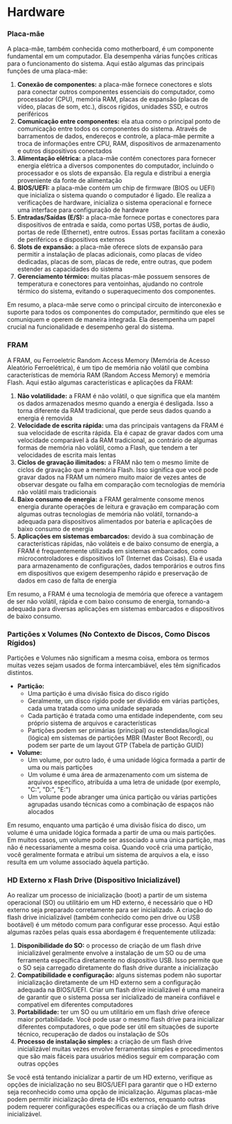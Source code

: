 # <a name = "hardware"></a> Hardware

### Placa-mãe

A placa-mãe, também conhecida como motherboard, é um componente fundamental em um computador. Ela desempenha várias funções críticas para o funcionamento do sistema. Aqui estão algumas das principais funções de uma placa-mãe:

1. **Conexão de componentes:** a placa-mãe fornece conectores e slots para conectar outros componentes essenciais do computador, como processador (CPU), memória RAM, placas de expansão (placas de vídeo, placas de som, etc.), discos rígidos, unidades SSD, e outros periféricos
2. **Comunicação entre componentes:** ela atua como o principal ponto de comunicação entre todos os componentes do sistema. Através de barramentos de dados, endereços e controle, a placa-mãe permite a troca de informações entre CPU, RAM, dispositivos de armazenamento e outros dispositivos conectados
3. **Alimentação elétrica:** a placa-mãe contém conectores para fornecer energia elétrica a diversos componentes do computador, incluindo o processador e os slots de expansão. Ela regula e distribui a energia proveniente da fonte de alimentação
4. **BIOS/UEFI:** a placa-mãe contém um chip de firmware (BIOS ou UEFI) que inicializa o sistema quando o computador é ligado. Ele realiza a verificações de hardware, inicializa o sistema operacional e fornece uma interface para configuração de hardware
5. **Entradas/Saídas (E/S):** a placa-mãe fornece portas e conectores para dispositivos de entrada e saída, como portas USB, portas de áudio, portas de rede (Ethernet), entre outros. Essas portas facilitam a conexão de periféricos e dispositivos externos
6. **Slots de expansão:** a placa-mãe oferece slots de expansão para permitir a instalação de placas adicionais, como placas de vídeo dedicadas, placas de som, placas de rede, entre outras, que podem estender as capacidades do sistema
7. **Gerenciamento térmico:** muitas placas-mãe possuem sensores de temperatura e conectores para ventoinhas, ajudando no controle térmico do sistema, evitando o superaquecimento dos componentes.

Em resumo, a placa-mãe serve como o principal circuito de interconexão e suporte para todos os componentes do computador, permitindo que eles se comuniquem e operem de maneira integrada. Ela desempenha um papel crucial na funcionalidade e desempenho geral do sistema.

### FRAM

A FRAM, ou Ferroeletric Random Access Memory (Memória de Acesso Aleatório Ferroelétrica), é um tipo de memória não volátil que combina características de memória RAM (Random Access Memory) e memória Flash. Aqui estão algumas características e aplicações da FRAM:

1. **Não volatilidade:** a FRAM é não volátil, o que significa que ela mantém os dados armazenados mesmo quando a energia é desligada. Isso a torna diferente da RAM tradicional, que perde seus dados quando a energia é removida
2. **Velocidade de escrita rápida:** uma das principais vantagens da FRAM é sua velocidade de escrita rápida. Ela é capaz de gravar dados com uma velocidade comparável à da RAM tradicional, ao contrário de algumas formas de memória não volátil, como a Flash, que tendem a ter velocidades de escrita mais lentas
3. **Ciclos de gravação ilimitados:** a FRAM não tem o mesmo limite de ciclos de gravação que a memória Flash. Isso significa que você pode gravar dados na FRAM um número muito maior de vezes antes de observar desgate ou falha em comparação com tecnologias de memória não volátil mais tradicionais
4. **Baixo consumo de energia:** a FRAM geralmente consome menos energia durante operações de leitura e gravação em comparação com algumas outras tecnologias de memória não volátil, tornando-a adequada para dispositivos alimentados por bateria e aplicações de baixo consumo de energia
5. **Aplicações em sistemas embarcados:** devido à sua combinação de características rápidas, não voláteis e de baixo consumo de energia, a FRAM é frequentemente utilizada em sistemas embarcados, como microcontroladores e dispositivos IoT (Internet das Coisas). Ela é usada para armazenamento de configurações, dados temporários e outros fins em dispositivos que exigem desempenho rápido e preservação de dados em caso de falta de energia

Em resumo, a FRAM é uma tecnologia de memória que oferece a vantagem de ser não volátil, rápida e com baixo consumo de energia, tornando-a adequada para diversas aplicações em sistemas embarcados e dispositivos de baixo consumo.

### Partições x Volumes (No Contexto de Discos, Como Discos Rígidos)

Partições e Volumes não significam a mesma coisa, embora os termos muitas vezes sejam usados de forma intercambiável, eles têm significados distintos.

- **Partição:**
	+ Uma partição é uma divisão física do disco rigído
	+ Geralmente, um disco rígido pode ser dividido em várias partições, cada uma tratada 	como uma unidade separada
	+ Cada partição é tratada como uma entidade independente, com seu próprio sistema de arquivos e características
	+ Partições podem ser primárias (principal) ou estendidas/logical (lógica) em sistemas de partições MBR (Master Boot Record), ou podem ser parte de um layout GTP (Tabela de partição GUID)
- **Volume:**
	+ Um volume, por outro lado, é uma unidade lógica formada a partir de uma ou mais 	partições
	+ Um volume é uma área de armazenamento com um sistema de arquivos específico, atribuída a uma letra de unidade (por exemplo, "C:", "D:", "E:")
	+ Um volume pode abranger uma única partição ou várias partições agrupadas usando técnicas como a combinação de espaços não alocados

Em resumo, enquanto uma partição é uma divisão física do disco, um volume é uma unidade lógica formada a partir de uma ou mais partições. Em muitos casos, um volume pode ser associado a uma única partição, mas não é necessariamente a mesma coisa. Quando você cria uma partição, você geralmente formata e atribui um sistema de arquivos a ela, e isso resulta em um volume associado àquela partição.

### HD Externo x Flash Drive (Dispositivo Inicializável)

Ao realizar um processo de inicialização (boot) a partir de um sistema operacional (SO) ou utilitário em um HD externo, é necessário que o HD externo seja preparado corretamente para ser inicializado. A criação do flash drive inicializável (também conhecido como pen drive ou USB bootável) é um método comum para configurar esse processo. Aqui estão algumas razões pelas quais essa abordagem é frequentemente utilizada:

1. **Disponibilidade do SO:** o processo de criação de um flash drive inicializável geralmente envolve a instalação de um SO ou de uma ferramenta específica diretamente no dispositivo USB. Isso permite que o SO seja carregado diretamente do flash drive durante a inicialização
2. **Compatibilidade e configuração:** alguns sistemas podem não suportar inicialização diretamente de um HD externo sem a configuração adequada na BIOS/UEFI. Criar um flash drive inicializável é uma maneira de garantir que o sistema possa ser inicializado de maneira confiável e compatível em diferentes computadores
3. **Portabilidade:** ter um SO ou um utilitário em um flash drive oferece maior portabilidade. Você pode usar o mesmo flash drive para inicializar diferentes computadores, o que pode ser útil em situações de suporte técnico, recuperação de dados ou instalação de SOs
4. **Processo de instalação simples:** a criação de um flash drive inicializável muitas vezes envolve ferramentas simples e procedimentos que são mais fáceis para usuários médios seguir em comparação com outras opções

Se você está tentando inicializar a partir de um HD externo, verifique as opções de inicialização no seu BIOS/UEFI para garantir que o HD externo seja reconhecido como uma opção de inicialização. Algumas placas-mãe podem permitir inicialização direta de HDs externos, enquanto outras podem requerer configurações específicas ou a criação de um flash drive inicializável.